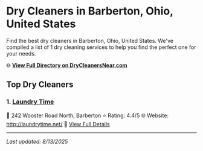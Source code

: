 # Dry Cleaners in Barberton, Ohio, United States

Find the best dry cleaners in Barberton, Ohio, United States. We've compiled a list of 1 dry cleaning services to help you find the perfect one for your needs.

🌐 **[View Full Directory on DryCleanersNear.com](https://drycleanersnear.com/city/US/Ohio/Barberton)**

## Top Dry Cleaners

### 1. [Laundry Time](https://drycleanersnear.com/dryCleaner/6875b6339b5c02c2ea277c7b/laundry-time)
📍 242 Wooster Road North, Barberton
⭐ Rating: 4.4/5
🌐 Website: http://laundrytime.net/
🔗 [View Full Details](https://drycleanersnear.com/dryCleaner/6875b6339b5c02c2ea277c7b/laundry-time)


---

*Last updated: 8/13/2025*
